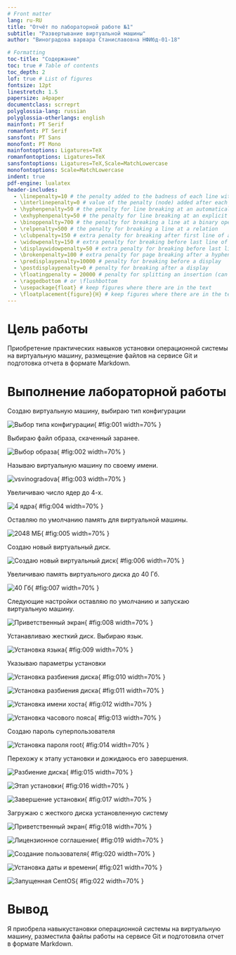 ```yaml
---
# Front matter
lang: ru-RU
title: "Отчёт по лабораторной работе №1"
subtitle: "Развертывание виртуальной машины"
author: "Виноградова варвара Станиславовна НФИбд-01-18"

# Formatting
toc-title: "Содержание"
toc: true # Table of contents
toc_depth: 2
lof: true # List of figures
fontsize: 12pt
linestretch: 1.5
papersize: a4paper
documentclass: scrreprt
polyglossia-lang: russian
polyglossia-otherlangs: english
mainfont: PT Serif
romanfont: PT Serif
sansfont: PT Sans
monofont: PT Mono
mainfontoptions: Ligatures=TeX
romanfontoptions: Ligatures=TeX
sansfontoptions: Ligatures=TeX,Scale=MatchLowercase
monofontoptions: Scale=MatchLowercase
indent: true
pdf-engine: lualatex
header-includes:
  - \linepenalty=10 # the penalty added to the badness of each line within a paragraph (no associated penalty node) Increasing the value makes tex try to have fewer lines in the paragraph.
  - \interlinepenalty=0 # value of the penalty (node) added after each line of a paragraph.
  - \hyphenpenalty=50 # the penalty for line breaking at an automatically inserted hyphen
  - \exhyphenpenalty=50 # the penalty for line breaking at an explicit hyphen
  - \binoppenalty=700 # the penalty for breaking a line at a binary operator
  - \relpenalty=500 # the penalty for breaking a line at a relation
  - \clubpenalty=150 # extra penalty for breaking after first line of a paragraph
  - \widowpenalty=150 # extra penalty for breaking before last line of a paragraph
  - \displaywidowpenalty=50 # extra penalty for breaking before last line before a display math
  - \brokenpenalty=100 # extra penalty for page breaking after a hyphenated line
  - \predisplaypenalty=10000 # penalty for breaking before a display
  - \postdisplaypenalty=0 # penalty for breaking after a display
  - \floatingpenalty = 20000 # penalty for splitting an insertion (can only be split footnote in standard LaTeX)
  - \raggedbottom # or \flushbottom
  - \usepackage{float} # keep figures where there are in the text
  - \floatplacement{figure}{H} # keep figures where there are in the text
---
```


# Цель работы

Приобретение практических навыков установки операционной системы на виртуальную машину, размещение файлов на сервисе Git и подготовка отчета в формате Markdown.

# Выполнение лабораторной работы

Создаю виртуальную машину, выбираю тип конфигурации

![Выбор типа конфигурации](image/01.png){ #fig:001 width=70% }

Выбираю файл образа, скаченный заранее.

![Выбор образа](image/02.png){ #fig:002 width=70% }

Называю виртуальную машину по своему имени. 

![vsvinogradova](image/03.png){ #fig:003 width=70% }

Увеличиваю число ядер до 4-х. 

![4 ядра](image/04.png){ #fig:004 width=70% }

Оставляю по умолчанию память для виртуальной машины. 

![2048 МБ](image/05.png){ #fig:005 width=70% }

Создаю новый виртуальный диск. 

![Создаю новый виртуальный диск](image/06.png){ #fig:006 width=70% }

Увеличиваю память виртуального диска до 40 Гб. 

![40 Гб](image/07.png){ #fig:007 width=70% }

Следующие настройки оставляю по умолчанию и запускаю виртуальную машину.

![Приветственный экран](image/08.png){ #fig:008 width=70% }

Устанавливаю жесткий диск. Выбираю язык.

![Установка языка](image/09.png){ #fig:009 width=70% }

Указываю параметры установки

![Установка разбиения диска](image/10.png){ #fig:010 width=70% }

![Установка разбиения диска](image/11.png){ #fig:011 width=70% }

![Установка имени хоста](image/12.png){ #fig:012 width=70% }

![Установка часового пояса](image/13.png){ #fig:013 width=70% }

Создаю пароль суперпользователя

![Установка пароля root](image/14.png){ #fig:014 width=70% }
 
Перехожу к этапу установки и дожидаюсь его завершения.

![Разбиение диска](image/15.png){ #fig:015 width=70% }

![Этап установки](image/16.png){ #fig:016 width=70% }

![Завершение установки](image/17.png){ #fig:017 width=70% }

Загружаю с жесткого диска установленную систему

![Приветственный экран](image/18.png){ #fig:018 width=70% }

![Лицензионное соглашение](image/19.png){ #fig:019 width=70% }

![Создание пользователя](image/20.png){ #fig:020 width=70% }

![Установка даты и времени](image/21.png){ #fig:021 width=70% }

![Запущенная CentOS](image/22.png){ #fig:022 width=70% }

# Вывод

Я приобрела навыкустановки операционной системы на виртуальную машину, разместила файлы работы на сервисе Git и подготовила отчет в формате Markdown.